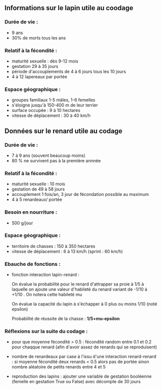 ## Informations sur le lapin utile au coodage

### Durée de vie :
- 9 ans 
- 30% de morts tous les ans  

### Relatif à la fécondité :
- maturité sexuelle : dès 9-12 mois 
- gestation 29 à 35 jours 
- période d'accouplements de 4 à 6 jours tous les 10 jours 
- 4 à 12 lapereaux par portée 

### Espace géographique : 
- groupes familiaux 1-5 mâles, 1-6 femelles 
- s'éloigne jusqu'à 150-400 m de leur terrier 
- surface occupée : 9 à 10 hectares
- vitesse de déplacement : 30 à 40 km/h 

## Données sur le renard utile au codage

### Durée de vie :
- 7 à 9 ans (souvent beaucoup moins)
- 80 % ne survivent pas à la première annnée

### Relatif à la fécondité :
- maturité sexuelle : 10 mois 
- gestation de 49 à 58 jours 
- accouplement 1 fois/an, 3 jour de fécondation possible au maximum
- 4 à 5 renardeaux/ portée 

### Besoin en nourriture : 
 - 500 g/jour 

### Espace géographique : 
- territoire de chasses : 150 à 350 hectares 
- vitesse de déplacement : 6 à 13 km/h (sprint : 60 km/h)

### Ebauche de fonctions :
- fonction interaction lapin-renard : 

    On évalue la probabilité pour le renard d'attrapper sa proie à 1/5 à laquelle on ajoute une valeur d'habileté du renard 
    variant de -1/10 à +1/10 . On notera cette habileté mu 
 
    On évalue la capacité du lapin à s'échapper à 0 plus ou moins 1/10 (noté epsilon)

    Probabilité de réussite de la chasse : **1/5+mu-epsilon** 
    
 ### Réflexions sur la suite du codage :

  - pour que moyenne fécondité > 0.5 : fécondité random entre 0.1 et 0.2 pour chaqque renard (afin d'avoir assez de 
   renards qui   se reproduisent) 
  
  - nombre de renardeaux par case à l'issu d'une interaction renard-renard : si moyenne fécondité deux renards < 0.5 alors 
   pas de portée sinon nombre aléatoire de petits renards entre 4 et 5 
   
 - reproduction des lapins : ajouter une variable de gestation booléenne (femelle en gestation True ou False) avec décompte de 
   30 jours 
   
